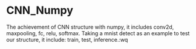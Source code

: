 # CNN_Numpy
The achievement of CNN structure with numpy, it includes conv2d, maxpooling, fc, relu, softmax.
Taking a mnist detect as an example to test our structure, it include: train, test, inference.:wq

